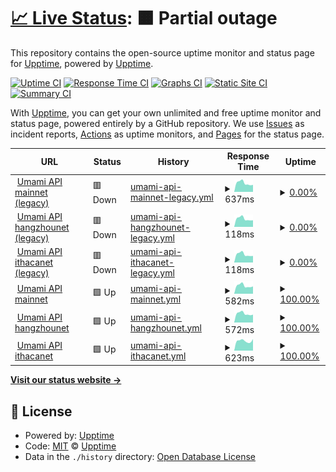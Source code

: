 # [📈 Live Status](https://demo.upptime.js.org): <!--live status--> **🟧 Partial outage**

This repository contains the open-source uptime monitor and status page for [Upptime](https://upptime.js.org), powered by [Upptime](https://github.com/upptime/upptime).

[![Uptime CI](https://github.com/cotezos/umami-api-endpoints/workflows/Uptime%20CI/badge.svg)](https://github.com/cotezos/umami-api-endpoints/actions?query=workflow%3A%22Uptime+CI%22)
[![Response Time CI](https://github.com/cotezos/umami-api-endpoints/workflows/Response%20Time%20CI/badge.svg)](https://github.com/cotezos/umami-api-endpoints/actions?query=workflow%3A%22Response+Time+CI%22)
[![Graphs CI](https://github.com/cotezos/umami-api-endpoints/workflows/Graphs%20CI/badge.svg)](https://github.com/cotezos/umami-api-endpoints/actions?query=workflow%3A%22Graphs+CI%22)
[![Static Site CI](https://github.com/cotezos/umami-api-endpoints/workflows/Static%20Site%20CI/badge.svg)](https://github.com/cotezos/umami-api-endpoints/actions?query=workflow%3A%22Static+Site+CI%22)
[![Summary CI](https://github.com/cotezos/umami-api-endpoints/workflows/Summary%20CI/badge.svg)](https://github.com/cotezos/umami-api-endpoints/actions?query=workflow%3A%22Summary+CI%22)

With [Upptime](https://upptime.js.org), you can get your own unlimited and free uptime monitor and status page, powered entirely by a GitHub repository. We use [Issues](https://github.com/upptime/upptime/issues) as incident reports, [Actions](https://github.com/cotezos/umami-api-endpoints/actions) as uptime monitors, and [Pages](https://demo.upptime.js.org) for the status page.

<!--start: status pages-->
<!-- This summary is generated by Upptime (https://github.com/upptime/upptime) -->
<!-- Do not edit this manually, your changes will be overwritten -->
<!-- prettier-ignore -->
| URL | Status | History | Response Time | Uptime |
| --- | ------ | ------- | ------------- | ------ |
| <img alt="" src="https://favicons.githubusercontent.com/api.umamiwallet.com" height="13"> [Umami API mainnet (legacy)](https://api.umamiwallet.com/mainnet/monitor/blocks) | 🟥 Down | [umami-api-mainnet-legacy.yml](https://github.com/cotezos/umami-api-endpoints/commits/HEAD/history/umami-api-mainnet-legacy.yml) | <details><summary><img alt="Response time graph" src="./graphs/umami-api-mainnet-legacy/response-time-week.png" height="20"> 637ms</summary><br><a href="https://cotezos.github.io/umami-api-endpoints/history/umami-api-mainnet-legacy"><img alt="Response time 779" src="https://img.shields.io/endpoint?url=https%3A%2F%2Fraw.githubusercontent.com%2Fcotezos%2Fumami-api-endpoints%2FHEAD%2Fapi%2Fumami-api-mainnet-legacy%2Fresponse-time.json"></a><br><a href="https://cotezos.github.io/umami-api-endpoints/history/umami-api-mainnet-legacy"><img alt="24-hour response time 790" src="https://img.shields.io/endpoint?url=https%3A%2F%2Fraw.githubusercontent.com%2Fcotezos%2Fumami-api-endpoints%2FHEAD%2Fapi%2Fumami-api-mainnet-legacy%2Fresponse-time-day.json"></a><br><a href="https://cotezos.github.io/umami-api-endpoints/history/umami-api-mainnet-legacy"><img alt="7-day response time 637" src="https://img.shields.io/endpoint?url=https%3A%2F%2Fraw.githubusercontent.com%2Fcotezos%2Fumami-api-endpoints%2FHEAD%2Fapi%2Fumami-api-mainnet-legacy%2Fresponse-time-week.json"></a><br><a href="https://cotezos.github.io/umami-api-endpoints/history/umami-api-mainnet-legacy"><img alt="30-day response time 675" src="https://img.shields.io/endpoint?url=https%3A%2F%2Fraw.githubusercontent.com%2Fcotezos%2Fumami-api-endpoints%2FHEAD%2Fapi%2Fumami-api-mainnet-legacy%2Fresponse-time-month.json"></a><br><a href="https://cotezos.github.io/umami-api-endpoints/history/umami-api-mainnet-legacy"><img alt="1-year response time 779" src="https://img.shields.io/endpoint?url=https%3A%2F%2Fraw.githubusercontent.com%2Fcotezos%2Fumami-api-endpoints%2FHEAD%2Fapi%2Fumami-api-mainnet-legacy%2Fresponse-time-year.json"></a></details> | <details><summary><a href="https://cotezos.github.io/umami-api-endpoints/history/umami-api-mainnet-legacy">0.00%</a></summary><a href="https://cotezos.github.io/umami-api-endpoints/history/umami-api-mainnet-legacy"><img alt="All-time uptime 79.48%" src="https://img.shields.io/endpoint?url=https%3A%2F%2Fraw.githubusercontent.com%2Fcotezos%2Fumami-api-endpoints%2FHEAD%2Fapi%2Fumami-api-mainnet-legacy%2Fuptime.json"></a><br><a href="https://cotezos.github.io/umami-api-endpoints/history/umami-api-mainnet-legacy"><img alt="24-hour uptime 0.00%" src="https://img.shields.io/endpoint?url=https%3A%2F%2Fraw.githubusercontent.com%2Fcotezos%2Fumami-api-endpoints%2FHEAD%2Fapi%2Fumami-api-mainnet-legacy%2Fuptime-day.json"></a><br><a href="https://cotezos.github.io/umami-api-endpoints/history/umami-api-mainnet-legacy"><img alt="7-day uptime 0.00%" src="https://img.shields.io/endpoint?url=https%3A%2F%2Fraw.githubusercontent.com%2Fcotezos%2Fumami-api-endpoints%2FHEAD%2Fapi%2Fumami-api-mainnet-legacy%2Fuptime-week.json"></a><br><a href="https://cotezos.github.io/umami-api-endpoints/history/umami-api-mainnet-legacy"><img alt="30-day uptime 25.86%" src="https://img.shields.io/endpoint?url=https%3A%2F%2Fraw.githubusercontent.com%2Fcotezos%2Fumami-api-endpoints%2FHEAD%2Fapi%2Fumami-api-mainnet-legacy%2Fuptime-month.json"></a><br><a href="https://cotezos.github.io/umami-api-endpoints/history/umami-api-mainnet-legacy"><img alt="1-year uptime 79.48%" src="https://img.shields.io/endpoint?url=https%3A%2F%2Fraw.githubusercontent.com%2Fcotezos%2Fumami-api-endpoints%2FHEAD%2Fapi%2Fumami-api-mainnet-legacy%2Fuptime-year.json"></a></details>
| <img alt="" src="https://favicons.githubusercontent.com/api.umamiwallet.com" height="13"> [Umami API hangzhounet (legacy)](https://api.umamiwallet.com/hangzhounet/monitor/blocks) | 🟥 Down | [umami-api-hangzhounet-legacy.yml](https://github.com/cotezos/umami-api-endpoints/commits/HEAD/history/umami-api-hangzhounet-legacy.yml) | <details><summary><img alt="Response time graph" src="./graphs/umami-api-hangzhounet-legacy/response-time-week.png" height="20"> 118ms</summary><br><a href="https://cotezos.github.io/umami-api-endpoints/history/umami-api-hangzhounet-legacy"><img alt="Response time 180" src="https://img.shields.io/endpoint?url=https%3A%2F%2Fraw.githubusercontent.com%2Fcotezos%2Fumami-api-endpoints%2FHEAD%2Fapi%2Fumami-api-hangzhounet-legacy%2Fresponse-time.json"></a><br><a href="https://cotezos.github.io/umami-api-endpoints/history/umami-api-hangzhounet-legacy"><img alt="24-hour response time 146" src="https://img.shields.io/endpoint?url=https%3A%2F%2Fraw.githubusercontent.com%2Fcotezos%2Fumami-api-endpoints%2FHEAD%2Fapi%2Fumami-api-hangzhounet-legacy%2Fresponse-time-day.json"></a><br><a href="https://cotezos.github.io/umami-api-endpoints/history/umami-api-hangzhounet-legacy"><img alt="7-day response time 118" src="https://img.shields.io/endpoint?url=https%3A%2F%2Fraw.githubusercontent.com%2Fcotezos%2Fumami-api-endpoints%2FHEAD%2Fapi%2Fumami-api-hangzhounet-legacy%2Fresponse-time-week.json"></a><br><a href="https://cotezos.github.io/umami-api-endpoints/history/umami-api-hangzhounet-legacy"><img alt="30-day response time 129" src="https://img.shields.io/endpoint?url=https%3A%2F%2Fraw.githubusercontent.com%2Fcotezos%2Fumami-api-endpoints%2FHEAD%2Fapi%2Fumami-api-hangzhounet-legacy%2Fresponse-time-month.json"></a><br><a href="https://cotezos.github.io/umami-api-endpoints/history/umami-api-hangzhounet-legacy"><img alt="1-year response time 180" src="https://img.shields.io/endpoint?url=https%3A%2F%2Fraw.githubusercontent.com%2Fcotezos%2Fumami-api-endpoints%2FHEAD%2Fapi%2Fumami-api-hangzhounet-legacy%2Fresponse-time-year.json"></a></details> | <details><summary><a href="https://cotezos.github.io/umami-api-endpoints/history/umami-api-hangzhounet-legacy">0.00%</a></summary><a href="https://cotezos.github.io/umami-api-endpoints/history/umami-api-hangzhounet-legacy"><img alt="All-time uptime 79.69%" src="https://img.shields.io/endpoint?url=https%3A%2F%2Fraw.githubusercontent.com%2Fcotezos%2Fumami-api-endpoints%2FHEAD%2Fapi%2Fumami-api-hangzhounet-legacy%2Fuptime.json"></a><br><a href="https://cotezos.github.io/umami-api-endpoints/history/umami-api-hangzhounet-legacy"><img alt="24-hour uptime 0.00%" src="https://img.shields.io/endpoint?url=https%3A%2F%2Fraw.githubusercontent.com%2Fcotezos%2Fumami-api-endpoints%2FHEAD%2Fapi%2Fumami-api-hangzhounet-legacy%2Fuptime-day.json"></a><br><a href="https://cotezos.github.io/umami-api-endpoints/history/umami-api-hangzhounet-legacy"><img alt="7-day uptime 0.00%" src="https://img.shields.io/endpoint?url=https%3A%2F%2Fraw.githubusercontent.com%2Fcotezos%2Fumami-api-endpoints%2FHEAD%2Fapi%2Fumami-api-hangzhounet-legacy%2Fuptime-week.json"></a><br><a href="https://cotezos.github.io/umami-api-endpoints/history/umami-api-hangzhounet-legacy"><img alt="30-day uptime 25.82%" src="https://img.shields.io/endpoint?url=https%3A%2F%2Fraw.githubusercontent.com%2Fcotezos%2Fumami-api-endpoints%2FHEAD%2Fapi%2Fumami-api-hangzhounet-legacy%2Fuptime-month.json"></a><br><a href="https://cotezos.github.io/umami-api-endpoints/history/umami-api-hangzhounet-legacy"><img alt="1-year uptime 79.69%" src="https://img.shields.io/endpoint?url=https%3A%2F%2Fraw.githubusercontent.com%2Fcotezos%2Fumami-api-endpoints%2FHEAD%2Fapi%2Fumami-api-hangzhounet-legacy%2Fuptime-year.json"></a></details>
| <img alt="" src="https://favicons.githubusercontent.com/api.umamiwallet.com" height="13"> [Umami API ithacanet (legacy)](https://api.umamiwallet.com/ithacanet/monitor/blocks) | 🟥 Down | [umami-api-ithacanet-legacy.yml](https://github.com/cotezos/umami-api-endpoints/commits/HEAD/history/umami-api-ithacanet-legacy.yml) | <details><summary><img alt="Response time graph" src="./graphs/umami-api-ithacanet-legacy/response-time-week.png" height="20"> 118ms</summary><br><a href="https://cotezos.github.io/umami-api-endpoints/history/umami-api-ithacanet-legacy"><img alt="Response time 174" src="https://img.shields.io/endpoint?url=https%3A%2F%2Fraw.githubusercontent.com%2Fcotezos%2Fumami-api-endpoints%2FHEAD%2Fapi%2Fumami-api-ithacanet-legacy%2Fresponse-time.json"></a><br><a href="https://cotezos.github.io/umami-api-endpoints/history/umami-api-ithacanet-legacy"><img alt="24-hour response time 147" src="https://img.shields.io/endpoint?url=https%3A%2F%2Fraw.githubusercontent.com%2Fcotezos%2Fumami-api-endpoints%2FHEAD%2Fapi%2Fumami-api-ithacanet-legacy%2Fresponse-time-day.json"></a><br><a href="https://cotezos.github.io/umami-api-endpoints/history/umami-api-ithacanet-legacy"><img alt="7-day response time 118" src="https://img.shields.io/endpoint?url=https%3A%2F%2Fraw.githubusercontent.com%2Fcotezos%2Fumami-api-endpoints%2FHEAD%2Fapi%2Fumami-api-ithacanet-legacy%2Fresponse-time-week.json"></a><br><a href="https://cotezos.github.io/umami-api-endpoints/history/umami-api-ithacanet-legacy"><img alt="30-day response time 141" src="https://img.shields.io/endpoint?url=https%3A%2F%2Fraw.githubusercontent.com%2Fcotezos%2Fumami-api-endpoints%2FHEAD%2Fapi%2Fumami-api-ithacanet-legacy%2Fresponse-time-month.json"></a><br><a href="https://cotezos.github.io/umami-api-endpoints/history/umami-api-ithacanet-legacy"><img alt="1-year response time 174" src="https://img.shields.io/endpoint?url=https%3A%2F%2Fraw.githubusercontent.com%2Fcotezos%2Fumami-api-endpoints%2FHEAD%2Fapi%2Fumami-api-ithacanet-legacy%2Fresponse-time-year.json"></a></details> | <details><summary><a href="https://cotezos.github.io/umami-api-endpoints/history/umami-api-ithacanet-legacy">0.00%</a></summary><a href="https://cotezos.github.io/umami-api-endpoints/history/umami-api-ithacanet-legacy"><img alt="All-time uptime 67.33%" src="https://img.shields.io/endpoint?url=https%3A%2F%2Fraw.githubusercontent.com%2Fcotezos%2Fumami-api-endpoints%2FHEAD%2Fapi%2Fumami-api-ithacanet-legacy%2Fuptime.json"></a><br><a href="https://cotezos.github.io/umami-api-endpoints/history/umami-api-ithacanet-legacy"><img alt="24-hour uptime 0.00%" src="https://img.shields.io/endpoint?url=https%3A%2F%2Fraw.githubusercontent.com%2Fcotezos%2Fumami-api-endpoints%2FHEAD%2Fapi%2Fumami-api-ithacanet-legacy%2Fuptime-day.json"></a><br><a href="https://cotezos.github.io/umami-api-endpoints/history/umami-api-ithacanet-legacy"><img alt="7-day uptime 0.00%" src="https://img.shields.io/endpoint?url=https%3A%2F%2Fraw.githubusercontent.com%2Fcotezos%2Fumami-api-endpoints%2FHEAD%2Fapi%2Fumami-api-ithacanet-legacy%2Fuptime-week.json"></a><br><a href="https://cotezos.github.io/umami-api-endpoints/history/umami-api-ithacanet-legacy"><img alt="30-day uptime 25.82%" src="https://img.shields.io/endpoint?url=https%3A%2F%2Fraw.githubusercontent.com%2Fcotezos%2Fumami-api-endpoints%2FHEAD%2Fapi%2Fumami-api-ithacanet-legacy%2Fuptime-month.json"></a><br><a href="https://cotezos.github.io/umami-api-endpoints/history/umami-api-ithacanet-legacy"><img alt="1-year uptime 67.33%" src="https://img.shields.io/endpoint?url=https%3A%2F%2Fraw.githubusercontent.com%2Fcotezos%2Fumami-api-endpoints%2FHEAD%2Fapi%2Fumami-api-ithacanet-legacy%2Fuptime-year.json"></a></details>
| <img alt="" src="https://favicons.githubusercontent.com/mainnet.umamiwallet.com" height="13"> [Umami API mainnet](https://mainnet.umamiwallet.com/monitor/blocks) | 🟩 Up | [umami-api-mainnet.yml](https://github.com/cotezos/umami-api-endpoints/commits/HEAD/history/umami-api-mainnet.yml) | <details><summary><img alt="Response time graph" src="./graphs/umami-api-mainnet/response-time-week.png" height="20"> 582ms</summary><br><a href="https://cotezos.github.io/umami-api-endpoints/history/umami-api-mainnet"><img alt="Response time 817" src="https://img.shields.io/endpoint?url=https%3A%2F%2Fraw.githubusercontent.com%2Fcotezos%2Fumami-api-endpoints%2FHEAD%2Fapi%2Fumami-api-mainnet%2Fresponse-time.json"></a><br><a href="https://cotezos.github.io/umami-api-endpoints/history/umami-api-mainnet"><img alt="24-hour response time 682" src="https://img.shields.io/endpoint?url=https%3A%2F%2Fraw.githubusercontent.com%2Fcotezos%2Fumami-api-endpoints%2FHEAD%2Fapi%2Fumami-api-mainnet%2Fresponse-time-day.json"></a><br><a href="https://cotezos.github.io/umami-api-endpoints/history/umami-api-mainnet"><img alt="7-day response time 582" src="https://img.shields.io/endpoint?url=https%3A%2F%2Fraw.githubusercontent.com%2Fcotezos%2Fumami-api-endpoints%2FHEAD%2Fapi%2Fumami-api-mainnet%2Fresponse-time-week.json"></a><br><a href="https://cotezos.github.io/umami-api-endpoints/history/umami-api-mainnet"><img alt="30-day response time 631" src="https://img.shields.io/endpoint?url=https%3A%2F%2Fraw.githubusercontent.com%2Fcotezos%2Fumami-api-endpoints%2FHEAD%2Fapi%2Fumami-api-mainnet%2Fresponse-time-month.json"></a><br><a href="https://cotezos.github.io/umami-api-endpoints/history/umami-api-mainnet"><img alt="1-year response time 817" src="https://img.shields.io/endpoint?url=https%3A%2F%2Fraw.githubusercontent.com%2Fcotezos%2Fumami-api-endpoints%2FHEAD%2Fapi%2Fumami-api-mainnet%2Fresponse-time-year.json"></a></details> | <details><summary><a href="https://cotezos.github.io/umami-api-endpoints/history/umami-api-mainnet">100.00%</a></summary><a href="https://cotezos.github.io/umami-api-endpoints/history/umami-api-mainnet"><img alt="All-time uptime 94.33%" src="https://img.shields.io/endpoint?url=https%3A%2F%2Fraw.githubusercontent.com%2Fcotezos%2Fumami-api-endpoints%2FHEAD%2Fapi%2Fumami-api-mainnet%2Fuptime.json"></a><br><a href="https://cotezos.github.io/umami-api-endpoints/history/umami-api-mainnet"><img alt="24-hour uptime 100.00%" src="https://img.shields.io/endpoint?url=https%3A%2F%2Fraw.githubusercontent.com%2Fcotezos%2Fumami-api-endpoints%2FHEAD%2Fapi%2Fumami-api-mainnet%2Fuptime-day.json"></a><br><a href="https://cotezos.github.io/umami-api-endpoints/history/umami-api-mainnet"><img alt="7-day uptime 100.00%" src="https://img.shields.io/endpoint?url=https%3A%2F%2Fraw.githubusercontent.com%2Fcotezos%2Fumami-api-endpoints%2FHEAD%2Fapi%2Fumami-api-mainnet%2Fuptime-week.json"></a><br><a href="https://cotezos.github.io/umami-api-endpoints/history/umami-api-mainnet"><img alt="30-day uptime 99.91%" src="https://img.shields.io/endpoint?url=https%3A%2F%2Fraw.githubusercontent.com%2Fcotezos%2Fumami-api-endpoints%2FHEAD%2Fapi%2Fumami-api-mainnet%2Fuptime-month.json"></a><br><a href="https://cotezos.github.io/umami-api-endpoints/history/umami-api-mainnet"><img alt="1-year uptime 94.33%" src="https://img.shields.io/endpoint?url=https%3A%2F%2Fraw.githubusercontent.com%2Fcotezos%2Fumami-api-endpoints%2FHEAD%2Fapi%2Fumami-api-mainnet%2Fuptime-year.json"></a></details>
| <img alt="" src="https://favicons.githubusercontent.com/hangzhounet.umamiwallet.com" height="13"> [Umami API hangzhounet](https://hangzhounet.umamiwallet.com/monitor/blocks) | 🟩 Up | [umami-api-hangzhounet.yml](https://github.com/cotezos/umami-api-endpoints/commits/HEAD/history/umami-api-hangzhounet.yml) | <details><summary><img alt="Response time graph" src="./graphs/umami-api-hangzhounet/response-time-week.png" height="20"> 572ms</summary><br><a href="https://cotezos.github.io/umami-api-endpoints/history/umami-api-hangzhounet"><img alt="Response time 619" src="https://img.shields.io/endpoint?url=https%3A%2F%2Fraw.githubusercontent.com%2Fcotezos%2Fumami-api-endpoints%2FHEAD%2Fapi%2Fumami-api-hangzhounet%2Fresponse-time.json"></a><br><a href="https://cotezos.github.io/umami-api-endpoints/history/umami-api-hangzhounet"><img alt="24-hour response time 673" src="https://img.shields.io/endpoint?url=https%3A%2F%2Fraw.githubusercontent.com%2Fcotezos%2Fumami-api-endpoints%2FHEAD%2Fapi%2Fumami-api-hangzhounet%2Fresponse-time-day.json"></a><br><a href="https://cotezos.github.io/umami-api-endpoints/history/umami-api-hangzhounet"><img alt="7-day response time 572" src="https://img.shields.io/endpoint?url=https%3A%2F%2Fraw.githubusercontent.com%2Fcotezos%2Fumami-api-endpoints%2FHEAD%2Fapi%2Fumami-api-hangzhounet%2Fresponse-time-week.json"></a><br><a href="https://cotezos.github.io/umami-api-endpoints/history/umami-api-hangzhounet"><img alt="30-day response time 570" src="https://img.shields.io/endpoint?url=https%3A%2F%2Fraw.githubusercontent.com%2Fcotezos%2Fumami-api-endpoints%2FHEAD%2Fapi%2Fumami-api-hangzhounet%2Fresponse-time-month.json"></a><br><a href="https://cotezos.github.io/umami-api-endpoints/history/umami-api-hangzhounet"><img alt="1-year response time 619" src="https://img.shields.io/endpoint?url=https%3A%2F%2Fraw.githubusercontent.com%2Fcotezos%2Fumami-api-endpoints%2FHEAD%2Fapi%2Fumami-api-hangzhounet%2Fresponse-time-year.json"></a></details> | <details><summary><a href="https://cotezos.github.io/umami-api-endpoints/history/umami-api-hangzhounet">100.00%</a></summary><a href="https://cotezos.github.io/umami-api-endpoints/history/umami-api-hangzhounet"><img alt="All-time uptime 79.06%" src="https://img.shields.io/endpoint?url=https%3A%2F%2Fraw.githubusercontent.com%2Fcotezos%2Fumami-api-endpoints%2FHEAD%2Fapi%2Fumami-api-hangzhounet%2Fuptime.json"></a><br><a href="https://cotezos.github.io/umami-api-endpoints/history/umami-api-hangzhounet"><img alt="24-hour uptime 100.00%" src="https://img.shields.io/endpoint?url=https%3A%2F%2Fraw.githubusercontent.com%2Fcotezos%2Fumami-api-endpoints%2FHEAD%2Fapi%2Fumami-api-hangzhounet%2Fuptime-day.json"></a><br><a href="https://cotezos.github.io/umami-api-endpoints/history/umami-api-hangzhounet"><img alt="7-day uptime 100.00%" src="https://img.shields.io/endpoint?url=https%3A%2F%2Fraw.githubusercontent.com%2Fcotezos%2Fumami-api-endpoints%2FHEAD%2Fapi%2Fumami-api-hangzhounet%2Fuptime-week.json"></a><br><a href="https://cotezos.github.io/umami-api-endpoints/history/umami-api-hangzhounet"><img alt="30-day uptime 100.00%" src="https://img.shields.io/endpoint?url=https%3A%2F%2Fraw.githubusercontent.com%2Fcotezos%2Fumami-api-endpoints%2FHEAD%2Fapi%2Fumami-api-hangzhounet%2Fuptime-month.json"></a><br><a href="https://cotezos.github.io/umami-api-endpoints/history/umami-api-hangzhounet"><img alt="1-year uptime 79.06%" src="https://img.shields.io/endpoint?url=https%3A%2F%2Fraw.githubusercontent.com%2Fcotezos%2Fumami-api-endpoints%2FHEAD%2Fapi%2Fumami-api-hangzhounet%2Fuptime-year.json"></a></details>
| <img alt="" src="https://favicons.githubusercontent.com/ithacanet.umamiwallet.com" height="13"> [Umami API ithacanet](https://ithacanet.umamiwallet.com/monitor/blocks) | 🟩 Up | [umami-api-ithacanet.yml](https://github.com/cotezos/umami-api-endpoints/commits/HEAD/history/umami-api-ithacanet.yml) | <details><summary><img alt="Response time graph" src="./graphs/umami-api-ithacanet/response-time-week.png" height="20"> 623ms</summary><br><a href="https://cotezos.github.io/umami-api-endpoints/history/umami-api-ithacanet"><img alt="Response time 672" src="https://img.shields.io/endpoint?url=https%3A%2F%2Fraw.githubusercontent.com%2Fcotezos%2Fumami-api-endpoints%2FHEAD%2Fapi%2Fumami-api-ithacanet%2Fresponse-time.json"></a><br><a href="https://cotezos.github.io/umami-api-endpoints/history/umami-api-ithacanet"><img alt="24-hour response time 673" src="https://img.shields.io/endpoint?url=https%3A%2F%2Fraw.githubusercontent.com%2Fcotezos%2Fumami-api-endpoints%2FHEAD%2Fapi%2Fumami-api-ithacanet%2Fresponse-time-day.json"></a><br><a href="https://cotezos.github.io/umami-api-endpoints/history/umami-api-ithacanet"><img alt="7-day response time 623" src="https://img.shields.io/endpoint?url=https%3A%2F%2Fraw.githubusercontent.com%2Fcotezos%2Fumami-api-endpoints%2FHEAD%2Fapi%2Fumami-api-ithacanet%2Fresponse-time-week.json"></a><br><a href="https://cotezos.github.io/umami-api-endpoints/history/umami-api-ithacanet"><img alt="30-day response time 689" src="https://img.shields.io/endpoint?url=https%3A%2F%2Fraw.githubusercontent.com%2Fcotezos%2Fumami-api-endpoints%2FHEAD%2Fapi%2Fumami-api-ithacanet%2Fresponse-time-month.json"></a><br><a href="https://cotezos.github.io/umami-api-endpoints/history/umami-api-ithacanet"><img alt="1-year response time 672" src="https://img.shields.io/endpoint?url=https%3A%2F%2Fraw.githubusercontent.com%2Fcotezos%2Fumami-api-endpoints%2FHEAD%2Fapi%2Fumami-api-ithacanet%2Fresponse-time-year.json"></a></details> | <details><summary><a href="https://cotezos.github.io/umami-api-endpoints/history/umami-api-ithacanet">100.00%</a></summary><a href="https://cotezos.github.io/umami-api-endpoints/history/umami-api-ithacanet"><img alt="All-time uptime 79.04%" src="https://img.shields.io/endpoint?url=https%3A%2F%2Fraw.githubusercontent.com%2Fcotezos%2Fumami-api-endpoints%2FHEAD%2Fapi%2Fumami-api-ithacanet%2Fuptime.json"></a><br><a href="https://cotezos.github.io/umami-api-endpoints/history/umami-api-ithacanet"><img alt="24-hour uptime 100.00%" src="https://img.shields.io/endpoint?url=https%3A%2F%2Fraw.githubusercontent.com%2Fcotezos%2Fumami-api-endpoints%2FHEAD%2Fapi%2Fumami-api-ithacanet%2Fuptime-day.json"></a><br><a href="https://cotezos.github.io/umami-api-endpoints/history/umami-api-ithacanet"><img alt="7-day uptime 100.00%" src="https://img.shields.io/endpoint?url=https%3A%2F%2Fraw.githubusercontent.com%2Fcotezos%2Fumami-api-endpoints%2FHEAD%2Fapi%2Fumami-api-ithacanet%2Fuptime-week.json"></a><br><a href="https://cotezos.github.io/umami-api-endpoints/history/umami-api-ithacanet"><img alt="30-day uptime 100.00%" src="https://img.shields.io/endpoint?url=https%3A%2F%2Fraw.githubusercontent.com%2Fcotezos%2Fumami-api-endpoints%2FHEAD%2Fapi%2Fumami-api-ithacanet%2Fuptime-month.json"></a><br><a href="https://cotezos.github.io/umami-api-endpoints/history/umami-api-ithacanet"><img alt="1-year uptime 79.04%" src="https://img.shields.io/endpoint?url=https%3A%2F%2Fraw.githubusercontent.com%2Fcotezos%2Fumami-api-endpoints%2FHEAD%2Fapi%2Fumami-api-ithacanet%2Fuptime-year.json"></a></details>

<!--end: status pages-->

[**Visit our status website →**](https://demo.upptime.js.org)

## 📄 License

- Powered by: [Upptime](https://github.com/upptime/upptime)
- Code: [MIT](./LICENSE) © [Upptime](https://upptime.js.org)
- Data in the `./history` directory: [Open Database License](https://opendatacommons.org/licenses/odbl/1-0/)
